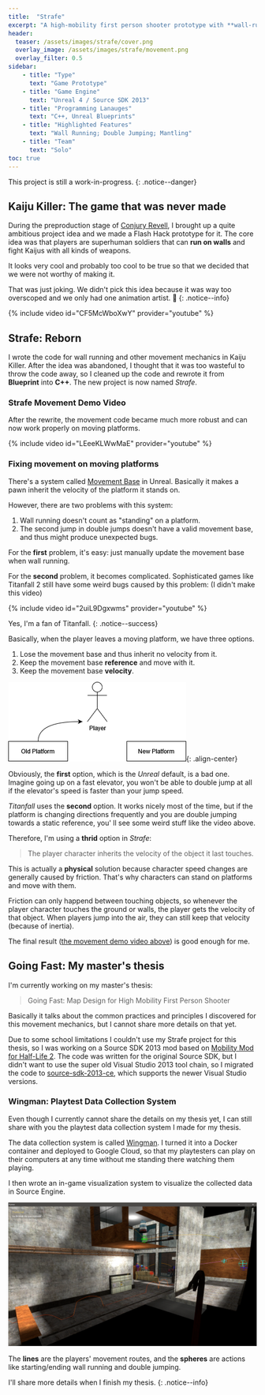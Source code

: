 ```yaml
---
title:  "Strafe"
excerpt: "A high-mobility first person shooter prototype with **wall-running** abilities like *Titanfall 2*. My master's thesis is also related to this project."
header:
  teaser: /assets/images/strafe/cover.png
  overlay_image: /assets/images/strafe/movement.png
  overlay_filter: 0.5
sidebar:
    - title: "Type"
      text: "Game Prototype"
    - title: "Game Engine"
      text: "Unreal 4 / Source SDK 2013"
    - title: "Programming Lanauges"
      text: "C++, Unreal Blueprints"
    - title: "Highlighted Features"
      text: "Wall Running; Double Jumping; Mantling"
    - title: "Team"
      text: "Solo"
toc: true
---
```


This project is still a work-in-progress.
{: .notice--danger}

## Kaiju Killer: The game that was never made

During the preproduction stage of [Conjury Revell](/shipped_games/conjury-revell), I brought up a quite ambitious project idea and we made a Flash Hack prototype for it. The core idea was that players are superhuman soldiers that can **run on walls** and fight Kaijus with all kinds of weapons.

It looks very cool and probably too cool to be true so that we decided that we were not worthy of making it.

That was just joking. We didn't pick this idea because it was way too overscoped and we only had one animation artist. 🙂
{: .notice--info}

{% include video id="CF5McWboXwY" provider="youtube" %}

## Strafe: Reborn

I wrote the code for wall running and other movement mechanics in Kaiju Killer. After the idea was abandoned, I thought that it was too wasteful to throw the code away, so I cleaned up the code and rewrote it from **Blueprint** into **C++**. The new project is now named *Strafe*.

### Strafe Movement Demo Video

After the rewrite, the movement code became much more robust and can now work properly on moving platforms.

{% include video id="LEeeKLWwMaE" provider="youtube" %}

### Fixing movement on moving platforms

There's a system called [Movement Base](https://docs.unrealengine.com/4.27/en-US/BlueprintAPI/Pawn/Components/CharacterMovement/GetMovementBase/) in Unreal. Basically it makes a pawn inherit the velocity of the platform it stands on.

However, there are two problems with this system:

1. Wall running doesn't count as "standing" on a platform.
2. The second jump in double jumps doesn't have a valid movement base, and thus might produce unexpected bugs.

For the **first** problem, it's easy: just manually update the movement base when wall running.

For the **second** problem, it becomes complicated. Sophisticated games like Titanfall 2 still have some weird bugs caused by this problem: (I didn't make this video)

{% include video id="2uiL9Dgxwms" provider="youtube" %}

Yes, I'm a fan of Titanfall.
{: .notice--success}

Basically, when the player leaves a moving platform, we have three options.

1. Lose the movement base and thus inherit no velocity from it.
2. Keep the movement base **reference** and move with it.
3. Keep the movement base **velocity**.

![Jump Probglem](/assets/images/strafe/jump-problem.png){: .align-center}

Obviously, the **first** option, which is the *Unreal* default, is a bad one. Imagine going up on a fast elevator, you won't be able to double jump at all if the elevator's speed is faster than your jump speed.

*Titanfall* uses the **second** option. It works nicely most of the time, but if the platform is changing directions frequently and you are double jumping towards a static reference, you' ll see some weird stuff like the video above.

Therefore, I'm using a **thrid** option in *Strafe*:

> The player character inherits the velocity of the object it last touches.

This is actually a **physical** solution because character speed changes are generally caused by friction. That's why characters can stand on platforms and move with them.

Friction can only happend between touching objects, so whenever the player character touches the ground or walls, the player gets the velocity of that object. When players jump into the air, they can still keep that velocity (because of inertia).

The final result ([the movement demo video above](#strafe-movement-demo-video)) is good enough for me.

## Going Fast: My master's thesis

I'm currently working on my master's thesis:

> Going Fast: Map Design for High Mobility First Person Shooter

Basically it talks about the common practices and principles I discovered for this movement mechanics, but I cannot share more details on that yet.

Due to some school limitations I couldn't use my Strafe project for this thesis, so I was working on a Source SDK 2013 mod based on [Mobility Mod for Half-Life 2](https://www.moddb.com/mods/mobility-mod-for-half-life-2). The code was written for the original Source SDK, but I didn't want to use the super old Visual Studio 2013 tool chain, so I migrated the code to [source-sdk-2013-ce](https://github.com/Nbc66/source-sdk-2013-ce), which supports the newer Visual Studio versions.

### Wingman: Playtest Data Collection System

Even though I currently cannot share the details on my thesis yet, I can still share with you the playtest data collection system I made for my thesis.

The data collection system is called [Wingman](https://github.com/andyroiiid/wingman). I turned it into a Docker container and deployed to Google Cloud, so that my playtesters can play on their computers at any time without me standing there watching them playing.

I then wrote an in-game visualization system to visualize the collected data in Source Engine.

![Wingman In-game Visualization](/assets/images/strafe/wingman-vis.png)

The **lines** are the players' movement routes, and the **spheres** are actions like starting/ending wall running and double jumping.

I'll share more details when I finish my thesis.
{: .notice--info}

